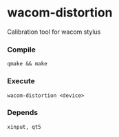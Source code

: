 # wacom-distortion
Calibration tool for wacom stylus
### Compile
    qmake && make
### Execute
    wacom-distortion <device>
### Depends
    xinput, qt5
